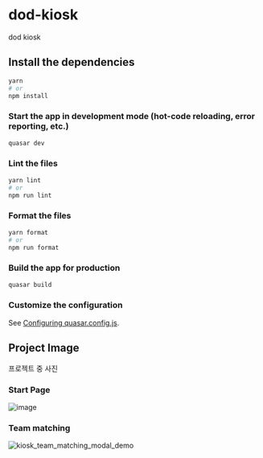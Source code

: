 # dod-kiosk

dod kiosk

## Install the dependencies
```bash
yarn
# or
npm install
```

### Start the app in development mode (hot-code reloading, error reporting, etc.)
```bash
quasar dev
```


### Lint the files
```bash
yarn lint
# or
npm run lint
```


### Format the files
```bash
yarn format
# or
npm run format
```



### Build the app for production
```bash
quasar build
```

### Customize the configuration
See [Configuring quasar.config.js](https://v2.quasar.dev/quasar-cli-webpack/quasar-config-js).

## Project Image
프로젝트 중 사진
### Start Page
![image](https://user-images.githubusercontent.com/35493042/176909791-00ff953c-2f66-44a2-8b00-c992e4651dd6.png)

### Team matching
![kiosk_team_matching_modal_demo](https://user-images.githubusercontent.com/35493042/176999199-c19fcef2-5633-4de0-8cdf-5e2bf3958de5.png)
